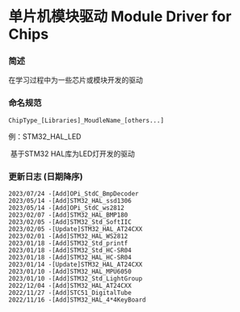 # 单片机模块驱动 Module Driver for Chips

### 简述

在学习过程中为一些芯片或模块开发的驱动

### 命名规范

```
ChipType_[Libraries]_MoudleName_[others...]
```

例：STM32_HAL_LED

​	基于STM32 HAL库为LED灯开发的驱动

### 更新日志 (日期降序)

```
2023/07/24 -[Add]OPi_StdC_BmpDecoder
2023/05/14 -[Add]STM32_HAL_ssd1306
2023/05/14 -[Add]OPi_StdC_ws2812
2023/02/07 -[Add]STM32_HAL_BMP180
2023/02/05 -[Add]STM32_Std_SoftIIC
2023/02/05 -[Update]STM32_HAL_AT24CXX
2023/02/01 -[Add]STM32_HAL_WS2812
2023/01/18 -[Add]STM32_Std_printf
2023/01/18 -[Add]STM32_Std_HC-SR04
2023/01/18 -[Add]STM32_HAL_HC-SR04
2023/01/14 -[Update]STM32_HAL_AT24CXX
2023/01/10 -[Add]STM32_HAL_MPU6050
2023/01/10 -[Add]STM32_Std_LightGroup
2022/12/04 -[Add]STM32_HAL_AT24CXX
2022/11/27 -[Add]STC51_DigitalTube
2022/11/16 -[Add]STM32_HAL_4*4KeyBoard
```

